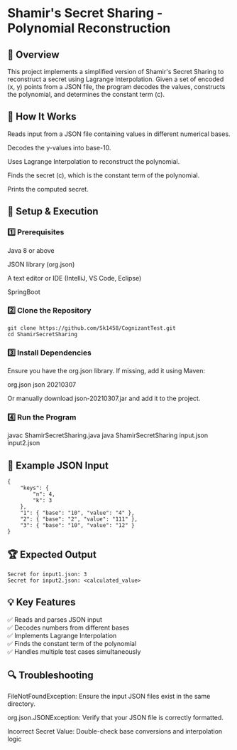 # Shamir's Secret Sharing - Polynomial Reconstruction

## 📌 Overview

This project implements a simplified version of Shamir's Secret Sharing to reconstruct a secret using Lagrange Interpolation. Given a set of encoded (x, y) points from a JSON file, the program decodes the values, constructs the polynomial, and determines the constant term (c).

## 🚀 How It Works

Reads input from a JSON file containing values in different numerical bases.

Decodes the y-values into base-10.

Uses Lagrange Interpolation to reconstruct the polynomial.

Finds the secret (c), which is the constant term of the polynomial.

Prints the computed secret.

## 🔧 Setup & Execution

### 1️⃣ Prerequisites

Java 8 or above

JSON library (org.json)

A text editor or IDE (IntelliJ, VS Code, Eclipse)

SpringBoot

### 2️⃣ Clone the Repository
```
git clone https://github.com/Sk1458/CognizantTest.git
cd ShamirSecretSharing
```
### 3️⃣ Install Dependencies

Ensure you have the org.json library. If missing, add it using Maven:

<dependency>
    <groupId>org.json</groupId>
    <artifactId>json</artifactId>
    <version>20210307</version>
</dependency>

Or manually download json-20210307.jar and add it to the project.

### 4️⃣ Run the Program

javac ShamirSecretSharing.java
java ShamirSecretSharing input.json input2.json

## 📝 Example JSON Input
```
{
    "keys": {
        "n": 4,
        "k": 3
    },
    "1": { "base": "10", "value": "4" },
    "2": { "base": "2", "value": "111" },
    "3": { "base": "10", "value": "12" }
}
```
## 🏆 Expected Output
```
Secret for input1.json: 3
Secret for input2.json: <calculated_value>
```
## 💡 Key Features

✅ Reads and parses JSON input <br>
✅ Decodes numbers from different bases <br>
✅ Implements Lagrange Interpolation <br>
✅ Finds the constant term of the polynomial <br>
✅ Handles multiple test cases simultaneously

## 🔍 Troubleshooting

FileNotFoundException: Ensure the input JSON files exist in the same directory.

org.json.JSONException: Verify that your JSON file is correctly formatted.

Incorrect Secret Value: Double-check base conversions and interpolation logic
